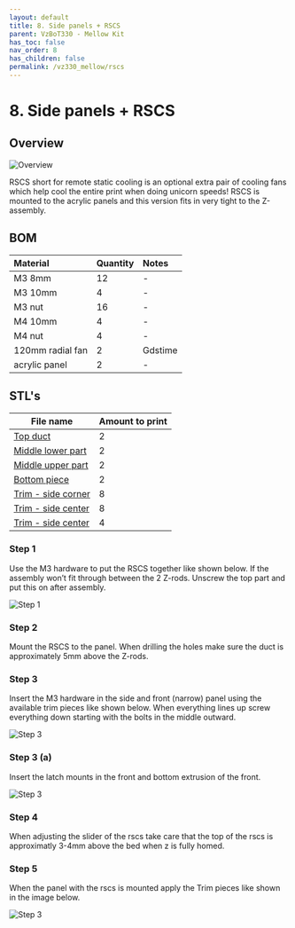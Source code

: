 ```yaml
---
layout: default
title: 8. Side panels + RSCS
parent: VzBoT330 - Mellow Kit
has_toc: false
nav_order: 8
has_children: false
permalink: /vz330_mellow/rscs
---
```


# 8. Side panels + RSCS

## Overview
![Overview](../assets/images/manual/vz330_mellow/rscs/overview.png)
<br>

RSCS short for remote static cooling is an optional extra pair of cooling fans which help cool the entire print when doing unicorn speeds! RSCS is mounted to the acrylic panels and this version fits in very tight to the Z-assembly.

## BOM

| Material        | Quantity          | Notes |
|:-------------|:------------------|:------|
| M3 8mm           | 12 | - |
| M3 10mm   | 4 | - |
| M3 nut | 16 | - |
| M4 10mm | 4 | - |
| M4 nut | 4 | - |
| 120mm radial fan | 2 | Gdstime |
| acrylic panel | 2 | - |

## STL's

| File name | Amount to print |
|-----------|-----------------|
| <a href="https://github.com/VzBoT3D/VzBoT-Vz330/blob/master/Assemblies%20BOM%20and%20STL/RSCS/STLs/Top-upper.stl" target="_blank">Top duct</a> | 2 |
| <a href="https://github.com/VzBoT3D/VzBoT-Vz330/blob/master/Assemblies%20BOM%20and%20STL/RSCS/STLs/Middle%20Lower.stl" target="_blank">Middle lower part</a> | 2 |
| <a href="https://github.com/VzBoT3D/VzBoT-Vz330/blob/master/Assemblies%20BOM%20and%20STL/RSCS/STLs/Middle%20upper.stl" target="_blank">Middle upper part</a> | 2 |
| <a href="https://github.com/VzBoT3D/VzBoT-Vz330/blob/master/Assemblies%20BOM%20and%20STL/RSCS/STLs/Lower.stl" target="_blank">Bottom piece</a> | 2 |
| <a href="https://github.com/VzBoT3D/VzBoT-Vz330/blob/master/Assemblies%20BOM%20and%20STL/enclosure/Pannel%20trims/Trim%20-%20side%20pannel%20corner%20trim.stl" target="_blank">Trim - side corner</a> | 8 |
| <a href="https://github.com/VzBoT3D/VzBoT-Vz330/blob/master/Assemblies%20BOM%20and%20STL/enclosure/Pannel%20trims/Trim%20-%20center.stl" target="_blank">Trim - side center</a> | 8 |
| <a href="https://github.com/VzBoT3D/VzBoT-Vz330/blob/master/Assemblies%20BOM%20and%20STL/enclosure/Front%20door%20latches/Magnetic%20latch/Door%20latch%20mount.stl" target="_blank">Trim - side center</a> | 4 |

### Step 1
Use the M3 hardware to put the RSCS together like shown below. If the assembly won’t fit through between the 2 Z-rods. Unscrew the top part and put this on after assembly.
<br>

![Step 1](../assets/images/manual/vz330_mellow/rscs/overview.png)

### Step 2
Mount the RSCS to the panel. When drilling the holes make sure the duct is approximately 5mm above the Z-rods.

### Step 3
Insert the M3 hardware in the side and front (narrow) panel using the available trim pieces like shown below. When everything lines up screw everything down starting with the bolts in the middle outward.
<br>

![Step 3](../assets/images/manual/vz330_mellow/rscs/overview2.png)

### Step 3 (a)
Insert the latch mounts in the front and bottom extrusion of the front.

![Step 3](../assets/images/manual/vz330_mellow/rscs/step3.png)

### Step 4
When adjusting the slider of the rscs take care that the top of the rscs is approximatly 3-4mm above the bed when z is fully homed.

### Step 5
When the panel with the rscs is mounted apply the Trim pieces like shown in the image below.

![Step 3](../assets/images/manual/vz330_mellow/rscs/step5.png)